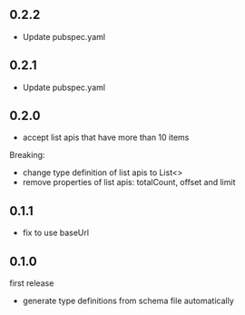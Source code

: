 ## 0.2.2

- Update pubspec.yaml

## 0.2.1

- Update pubspec.yaml

## 0.2.0

- accept list apis that have more than 10 items

Breaking:
- change type definition of list apis to List<>
- remove properties of list apis: totalCount, offset and limit

## 0.1.1

- fix to use baseUrl

## 0.1.0

first release

- generate type definitions from schema file automatically
